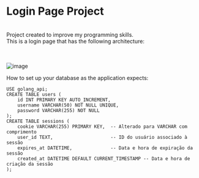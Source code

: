 <h1>Login Page Project</h1><br>
Project created to improve my programming skills.<br>
This is a login page that has the following architecture:
<br><br><br>

![image](https://github.com/user-attachments/assets/68c52c9a-c838-41ab-b383-caec99a3dd6e)


How to set up your database as the application expects:
```
USE golang_api;
CREATE TABLE users (
    id INT PRIMARY KEY AUTO_INCREMENT,
    username VARCHAR(50) NOT NULL UNIQUE,
    password VARCHAR(255) NOT NULL
);
CREATE TABLE sessions (
    cookie VARCHAR(255) PRIMARY KEY,  -- Alterado para VARCHAR com comprimento
    user_id TEXT,                     -- ID do usuário associado à sessão
    expires_at DATETIME,              -- Data e hora de expiração da sessão
    created_at DATETIME DEFAULT CURRENT_TIMESTAMP -- Data e hora de criação da sessão
);
```
